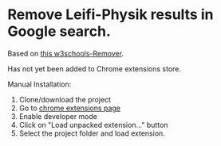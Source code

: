 # Remove Leifi-Physik results in Google search.

Based on [this w3schools-Remover](https://github.com/GMaiolo/remove-w3schools).  

Has not yet been added to Chrome extensions store.  

Manual Installation: 

1. Clone/download the project
2. Go to [chrome extensions page](chrome://extensions/)
3. Enable developer mode
4. Click on "Load unpacked extension..." button
5. Select the project folder and load extension.